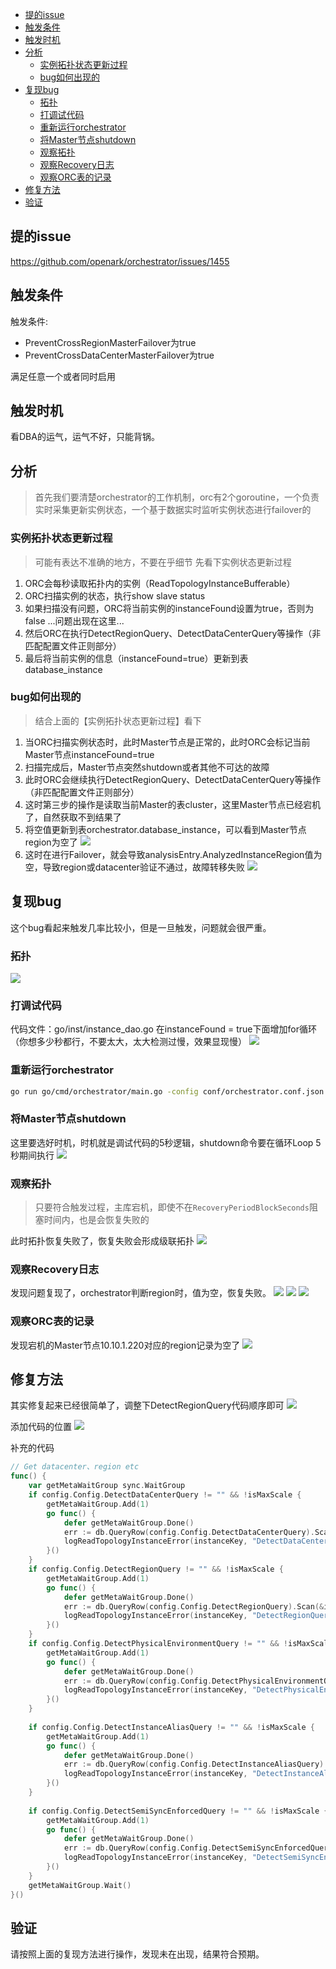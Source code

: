- [提的issue](#提的issue)
- [触发条件](#触发条件)
- [触发时机](#触发时机)
- [分析](#分析)
  - [实例拓扑状态更新过程](#实例拓扑状态更新过程)
  - [bug如何出现的](#bug如何出现的)
- [复现bug](#复现bug)
  - [拓扑](#拓扑)
  - [打调试代码](#打调试代码)
  - [重新运行orchestrator](#重新运行orchestrator)
  - [将Master节点shutdown](#将master节点shutdown)
  - [观察拓扑](#观察拓扑)
  - [观察Recovery日志](#观察recovery日志)
  - [观察ORC表的记录](#观察orc表的记录)
- [修复方法](#修复方法)
- [验证](#验证)

## 提的issue
https://github.com/openark/orchestrator/issues/1455

## 触发条件
触发条件:
* PreventCrossRegionMasterFailover为true
* PreventCrossDataCenterMasterFailover为true

满足任意一个或者同时启用

## 触发时机
看DBA的运气，运气不好，只能背锅。

## 分析
> 首先我们要清楚orchestrator的工作机制，orc有2个goroutine，一个负责实时采集更新实例状态，一个基于数据实时监听实例状态进行failover的

### 实例拓扑状态更新过程
> 可能有表达不准确的地方，不要在乎细节
先看下实例状态更新过程
1. ORC会每秒读取拓扑内的实例（ReadTopologyInstanceBufferable）
2. ORC扫描实例的状态，执行show slave status
3. 如果扫描没有问题，ORC将当前实例的instanceFound设置为true，否则为false
   ...问题出现在这里...
4. 然后ORC在执行DetectRegionQuery、DetectDataCenterQuery等操作（非匹配配置文件正则部分）
5. 最后将当前实例的信息（instanceFound=true）更新到表database_instance

### bug如何出现的
> 结合上面的【实例拓扑状态更新过程】看下

1. 当ORC扫描实例状态时，此时Master节点是正常的，此时ORC会标记当前Master节点instanceFound=true
2. 扫描完成后，Master节点突然shutdown或者其他不可达的故障
3. 此时ORC会继续执行DetectRegionQuery、DetectDataCenterQuery等操作（非匹配配置文件正则部分）
4. 这时第三步的操作是读取当前Master的表cluster，这里Master节点已经宕机了，自然获取不到结果了
5. 将空值更新到表orchestrator.database_instance，可以看到Master节点region为空了
   ![](bug-启用region或datacenter后failover偶尔会失败/1.png)
6. 这时在进行Failover，就会导致analysisEntry.AnalyzedInstanceRegion值为空，导致region或datacenter验证不通过，故障转移失败
   ![](bug-启用region或datacenter后failover偶尔会失败/2.png)


## 复现bug
这个bug看起来触发几率比较小，但是一旦触发，问题就会很严重。

### 拓扑
![](bug-启用region或datacenter后failover偶尔会失败/3.png)

### 打调试代码
代码文件：go/inst/instance_dao.go
在instanceFound = true下面增加for循环（你想多少秒都行，不要太大，太大检测过慢，效果显现慢）
![](bug-启用region或datacenter后failover偶尔会失败/4.png)

### 重新运行orchestrator
```bash
go run go/cmd/orchestrator/main.go -config conf/orchestrator.conf.json  -debug http
```

### 将Master节点shutdown
这里要选好时机，时机就是调试代码的5秒逻辑，shutdown命令要在循环Loop 5秒期间执行
![](bug-启用region或datacenter后failover偶尔会失败/5.png)

### 观察拓扑
> 只要符合触发过程，主库宕机，即使不在`RecoveryPeriodBlockSeconds`阻塞时间内，也是会恢复失败的

此时拓扑恢复失败了，恢复失败会形成级联拓扑
![](bug-启用region或datacenter后failover偶尔会失败/6.png)

### 观察Recovery日志
发现问题复现了，orchestrator判断region时，值为空，恢复失败。
![](bug-启用region或datacenter后failover偶尔会失败/7.png)
![](bug-启用region或datacenter后failover偶尔会失败/8.png)
![](bug-启用region或datacenter后failover偶尔会失败/9.png)

### 观察ORC表的记录
发现宕机的Master节点10.10.1.220对应的region记录为空了
![](bug-启用region或datacenter后failover偶尔会失败/10.png)

## 修复方法
其实修复起来已经很简单了，调整下DetectRegionQuery代码顺序即可
![](bug-启用region或datacenter后failover偶尔会失败/11.png)

添加代码的位置
![](bug-启用region或datacenter后failover偶尔会失败/12.png)

补充的代码
```go
// Get datacenter、region etc
func() {
    var getMetaWaitGroup sync.WaitGroup
    if config.Config.DetectDataCenterQuery != "" && !isMaxScale {
        getMetaWaitGroup.Add(1)
        go func() {
            defer getMetaWaitGroup.Done()
            err := db.QueryRow(config.Config.DetectDataCenterQuery).Scan(&instance.DataCenter)
            logReadTopologyInstanceError(instanceKey, "DetectDataCenterQuery", err)
        }()
    }
    if config.Config.DetectRegionQuery != "" && !isMaxScale {
        getMetaWaitGroup.Add(1)
        go func() {
            defer getMetaWaitGroup.Done()
            err := db.QueryRow(config.Config.DetectRegionQuery).Scan(&instance.Region)
            logReadTopologyInstanceError(instanceKey, "DetectRegionQuery", err)
        }()
    }
    if config.Config.DetectPhysicalEnvironmentQuery != "" && !isMaxScale {
        getMetaWaitGroup.Add(1)
        go func() {
            defer getMetaWaitGroup.Done()
            err := db.QueryRow(config.Config.DetectPhysicalEnvironmentQuery).Scan(&instance.PhysicalEnvironment)
            logReadTopologyInstanceError(instanceKey, "DetectPhysicalEnvironmentQuery", err)
        }()
    }
 
    if config.Config.DetectInstanceAliasQuery != "" && !isMaxScale {
        getMetaWaitGroup.Add(1)
        go func() {
            defer getMetaWaitGroup.Done()
            err := db.QueryRow(config.Config.DetectInstanceAliasQuery).Scan(&instance.InstanceAlias)
            logReadTopologyInstanceError(instanceKey, "DetectInstanceAliasQuery", err)
        }()
    }
 
    if config.Config.DetectSemiSyncEnforcedQuery != "" && !isMaxScale {
        getMetaWaitGroup.Add(1)
        go func() {
            defer getMetaWaitGroup.Done()
            err := db.QueryRow(config.Config.DetectSemiSyncEnforcedQuery).Scan(&instance.SemiSyncPriority)
            logReadTopologyInstanceError(instanceKey, "DetectSemiSyncEnforcedQuery", err)
        }()
    }
    getMetaWaitGroup.Wait()
}()
```

## 验证
请按照上面的复现方法进行操作，发现未在出现，结果符合预期。